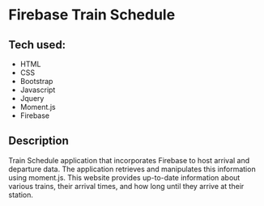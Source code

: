 # Firebase Train Schedule

## Tech used:
- HTML
- CSS
- Bootstrap
- Javascript
- Jquery
- Moment.js
- Firebase

## Description
Train Schedule application that incorporates Firebase to host arrival and departure data. The application retrieves and manipulates this information using moment.js. This website provides up-to-date information about various trains, their arrival times, and how long until they arrive at their station.